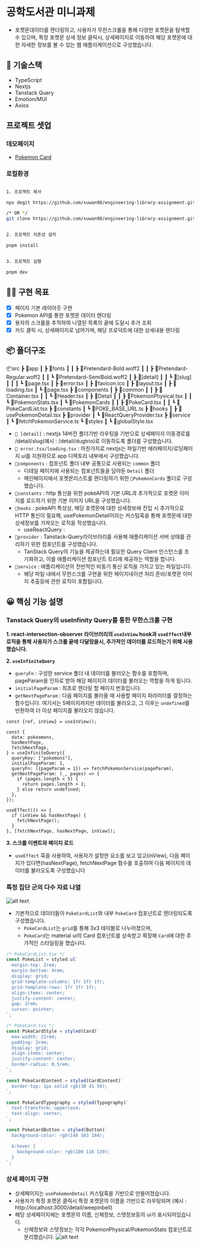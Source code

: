 # 공학도서관 미니과제

- 포켓몬데이터를 렌더링하고, 사용자가 무한스크롤을 통해 다양한 포켓몬을 탐색할 수 있으며, 특정 포켓몬 상세 정보 클릭시, 상세페이지로 이동하여 해당 포켓몬에 대한 자세한 정보를 볼 수 있는 웹 애플리케이션으로 구성했습니다.

## 📑 기술스택

- TypeScript
- Nextjs
- Tanstack Query
- Emotion/MUI
- Axios

## 프로젝트 셋업

### 데모페이지

- [Pokemon Card](https://engineering-library-assignment.vercel.app/detail/meowth)

### 로컬환경

```bash

1. 프로젝트 복사

npx degit https://github.com/suwan98/engineering-library-assignment.git

/* OR */
git clone https://github.com/suwan98/engineering-library-assignment.git


2. 프로젝트 의존성 설치

pnpm install


3. 프로젝트 실행

pnpm dev


```

## 👨‍💻 구현 목표

- [x] 페이지 기본 레이아웃 구현
- [x] Pokemon API를 통한 포켓몬 데이터 렌더링
- [x] 용자의 스크롤을 추적하여 나열된 목록의 끝에 도달시 추가 조회
- [x] 카드 클릭 시, 상세페이지로 넘어가며, 해당 프로덕트에 대한 상세내용 렌더링

## 📦 폴더구조

📦src
┣ 📂app
┃ ┣ 📂fonts
┃ ┃ ┣ 📜Pretendard-Bold.woff2
┃ ┃ ┣ 📜Pretendard-Regular.woff2
┃ ┃ ┗ 📜Pretendard-SemiBold.woff2
┃ ┣ 📂[detail]
┃ ┃ ┗ 📂[slug]
┃ ┃ ┃ ┗ 📜page.tsx
┃ ┣ 📜error.tsx
┃ ┣ 📜favicon.ico
┃ ┣ 📜layout.tsx
┃ ┣ 📜loading.tsx
┃ ┗ 📜page.tsx
┣ 📂components
┃ ┣ 📂common
┃ ┃ ┣ 📜Container.tsx
┃ ┃ ┗ 📜Header.tsx
┃ ┣ 📂Detail
┃ ┃ ┣ 📜PokemonPhysical.tsx
┃ ┃ ┗ 📜PokemonStats.tsx
┃ ┗ 📂PokemonCards
┃ ┃ ┣ 📜PokeCard.tsx
┃ ┃ ┗ 📜PokeCardList.tsx
┣ 📂constants
┃ ┗ 📜POKE_BASE_URL.ts
┣ 📂hooks
┃ ┣ 📜usePokemonDetail.tsx
┣ 📂provider
┃ ┗ 📜ReactQueryProvider.tsx
┣ 📂service
┃ ┗ 📜fetchPokemonService.ts
┗ 📂styles
┃ ┗ 📜globalStyle.tsx

- `📂 [detail]` : nextjs 14버전 폴더기반 라우팅을 기반으로 상세페이지 이동경로를 /detail/slug(예시 : /detail/dugtrio)로 이동하도록 폴더를 구성했습니다.
- `📜 error.tsx/loading.tsx` : 마찬가지로 nextjs는 파일기반 에러페이지/로딩페이지 ui를 지원하므로 app 디렉토리 내부에서 구성했습니다.
- `📂components` : 컴포넌트 폴더 내부 공통으로 사용되는 `common` 폴더
  - 디테일 페이지에 사용되는 컴포넌트들을 담아둔 `Detail` 폴더
  - 메인페이지에서 포켓몬리스트를 렌더링하기 위한 `📂PokemonCards` 폴더로 구성했습니다.
- `📂constants` : http 통신을 위한 pokeAPI의 기본 URL과 추가적으로 포켓몬 이미지를 로드하기 위한 기본 이미지 URL을 구성했습니다.
- `📂hooks` : pokeAPI 특성상, 해당 포켓몬에 대한 상세정보에 진입 시 추가적으로 HTTP 통신이 필요해, usePokemonDetail이라는 커스텀훅을 통해 포켓몬에 대한 상세정보를 가져오는 로직을 작성했습니다.
  - useReactQuery :
- `📂provider` : Tanstack-Query라이브러리를 사용해 애플리케이션 서버 상태를 관리하기 위한 컴포넌트를 구성했습니다.
  - TanStack Query의 기능을 제공하는데 필요한 Query Client 인스턴스를 초기화하고, 이를 애플리케이션 컴포넌트 트리에 제공하는 역할을 합니다.
- `📂service` : 애플리케이션의 전반적인 비동기 통신 로직을 가지고 있는 파일입니다.
  - 해당 파일 내에서 무한스크롤 구현을 위한 페이지네이션 처리 준비/포켓몬 이미지 추출등에 관한 로직이 포함됩니다.

## 😀 핵심 기능 설명

### Tanstack Query의 useInfinity Query를 통한 무한스크롤 구현

**1. react-intersection-observer 라이브러리의 `useInView` hook과 `useEffect`내부 로직을 통해 사용자가 스크롤 끝에 다달랐을시, 추가적인 데이터를 로드하는기 위해 사용했습니다.**

**2. `useInfiniteQuery`**

- `queryFn` : 구성한 service 폴더 내 데이터를 불러오는 함수를 포함하며, pageParam을 인자로 받아 해당 페이지의 데이터를 불러오는 역할을 하게 됩니다.
- `initialPageParam` : 최초로 렌더링 할 페이지 번호입니다.
- `getNextPageParam` : 다음 페이지를 불러올 때 사용할 페이지 파라미터를 결정하는 함수입니다. 여기서는 5페이지까지만 데이터를 불러오고, 그 이후는 `undefined`를 반환하여 더 이상 페이지를 불러오지 않습니다.

```tsx
const {ref, inView} = useInView();

const {
  data: pokeomons,
  hasNextPage,
  fetchNextPage,
} = useInfiniteQuery({
  queryKey: ["pokemons"],
  initialPageParam: 1,
  queryFn: ({pageParam = 1}) => fetchPokemonService(pageParam),
  getNextPageParam: (_, pages) => {
    if (pages.length < 5) {
      return pages.length + 1;
    } else return undefined;
  },
});

useEffect(() => {
  if (inView && hasNextPage) {
    fetchNextPage();
  }
}, [fetchNextPage, hasNextPage, inView]);
```

**3. 스크롤 이벤트와 페이지 로드**

- `useEffect` 훅을 사용하여, 사용자가 설정한 요소를 보고 있고(inView), 다음 페이지가 있다면(hasNextPage), fetchNextPage 함수를 호출하여 다음 페이지의 데이터를 불러오도록 구성했습니다

### 특정 집단 군의 다수 자료 나열

![alt text](public/assets/README_IMAGE/main-image.png)

- 기본적으로 데이터들이 `PokeCardList`와 내부 `PokeCard` 컴포넌트로 렌더링되도록 구성했습니다.
  - `PokeCardList`는 `grid`를 통해 3x3 테이블로 나누어졌으며,
  - `PokeCard`는 material ui의 Card 컴포넌트를 상속받고 확장해 `Card`에 대한 추가적인 스타일링을 했습니다.

```js
/* PokeCardList.tsx */
const PokeList = styled.ul`
  margin-top: 2rem;
  margin-bottom: 4rem;
  display: grid;
  grid-template-columns: 1fr 1fr 1fr;
  grid-template-rows: 1fr 1fr 1fr;
  align-items: center;
  justify-content: center;
  gap: 2rem;
  cursor: pointer;
`;

/* PokeCard.tsx */
const PokeCardStyle = styled(Card)`
  max-width: 21rem;
  padding: 2rem;
  display: grid;
  align-items: center;
  justify-content: center;
  border-radius: 0.5rem;
`;

const PokeCardContent = styled(CardContent)`
  border-top: 1px solid rgb(30 41 59);
`;

const PokeCardTypography = styled(Typography)`
  text-transform: uppercase;
  text-align: center;
`;

const PokeCardButton = styled(Button)`
  background-color: rgb(148 163 184);

  &:hover {
    background-color: rgb(100 116 139);
  }
`;
```

### 상세 페이지 구현

- 상세페이지는 `usePokemonDetail` 커스텀훅을 기반으로 만들어졌습니다.
- 사용자가 특정 포켓몬 클릭시 특정 포켓몬의 이름을 기반으로 라우팅되며 (예시 : http://localhost:3000/detail/weepinbell)
- 해당 상세페이지에는 포켓몬의 이름, 신체정보, 스탯정보등의 ui가 표시되어있습니다.
  - 신체정보와 스텟정보는 각각 PokemonPhysical/PokemonStats 컴포넌트로 분리했습니다.
    ![alt text](public/assets/README_IMAGE/detail-image.png)
